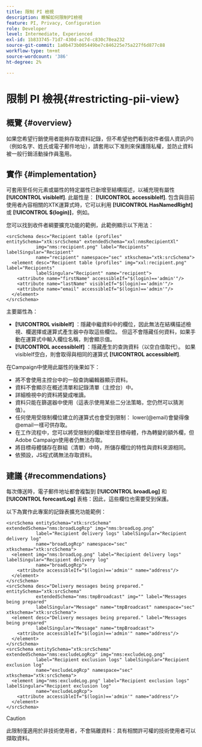 ```yaml
---
title: 限制 PI 檢視
description: 瞭解如何限制PI檢視
feature: PI, Privacy, Configuration
role: Developer
level: Intermediate, Experienced
exl-id: 1b833745-71d7-430d-ac7d-c830c78ea232
source-git-commit: 1a0b473b005449be7c846225e75a227f6d877c88
workflow-type: tm+mt
source-wordcount: '386'
ht-degree: 2%

---
```


# 限制 PI 檢視{#restricting-pii-view}

## 概覽 {#overview}

如果您希望行銷使用者能夠存取資料記錄，但不希望他們看到收件者個人資訊(PI) （例如名字、姓氏或電子郵件地址），請套用以下准則來保護隱私權，並防止資料被一般行銷活動操作員濫用。

## 實作 {#implementation}

可套用至任何元素或屬性的特定屬性已新增至結構描述，以補充現有屬性 **[!UICONTROL visibleIf]**. 此屬性是： **[!UICONTROL accessibleIf]**. 包含與目前使用者內容相關的XTK運算式時，它可以利用 **[!UICONTROL HasNamedRight]** 或 **[!UICONTROL $(login)]**，例如。

您可以找到收件者綱要擴充功能的範例，此範例顯示以下用法：

```
<srcSchema desc="Recipient table (profiles" entitySchema="xtk:srcSchema" extendedSchema="xxl:nmsRecipientXl"
           img="nms:recipient.png" label="Recipients" labelSingular="Recipient"
           name="recipient" namespace="sec" xtkschema="xtk:srcSchema">
  <element desc="Recipient table (profiles" img="xxl:recipient.png" label="Recipients"
           labelSingular="Recipient" name="recipient">
    <attribute name="firstName" accessibleIf="$(login)=='admin'"/>
    <attribute name="lastName" visibleIf="$(login)=='admin'"/>
    <attribute name="email" accessibleIf="$(login)=='admin'"/>
  </element>
</srcSchema>
```

主要屬性為：

* **[!UICONTROL visibleIf]** ：隱藏中繼資料中的欄位，因此無法在結構描述檢視、欄選擇或運算式產生器中存取這些欄位。 但這不會隱藏任何資料，如果手動在運算式中輸入欄位名稱，則會顯示值。
* **[!UICONTROL accessibleIf]** ：隱藏產生的查詢資料（以空白值取代）。 如果visibleIf空白，則會取得與相同的運算式 **[!UICONTROL accessibleIf]**.

在Campaign中使用此屬性的後果如下：

* 將不會使用主控台中的一般查詢編輯器顯示資料。
* 資料不會顯示在概述清單和記錄清單（主控台）中。
* 詳細檢視中的資料將變成唯讀。
* 資料只能在篩選器中使用（這表示使用某些二分法策略，您仍然可以猜測值）。
* 任何使用受限制欄位建立的運算式也會受到限制： lower(@email)會變得像@email一樣可供存取。
* 在工作流程中，您可以將受限制的欄新增至目標母體，作為轉變的額外欄，但Adobe Campaign使用者仍無法存取。
* 將目標母體儲存在群組（清單）中時，所儲存欄位的特性與資料來源相同。
* 依預設，JS程式碼無法存取資料。

## 建議 {#recommendations}

每次傳送時，電子郵件地址都會複製到 **[!UICONTROL broadLog]** 和 **[!UICONTROL forecastLog]** 表格：因此，這些欄位也需要受到保護。

以下為實作此專案的記錄表擴充功能範例：

```
<srcSchema entitySchema="xtk:srcSchema" extendedSchema="nms:broadLogRcp" img="nms:broadLog.png"
           label="Recipient delivery logs" labelSingular="Recipient delivery log"
           name="broadLogRcp" namespace="sec" xtkschema="xtk:srcSchema">
  <element img="nms:broadLog.png" label="Recipient delivery logs" labelSingular="Recipient delivery log"
           name="broadLogRcp">
    <attribute accessibleIf="$(login)=='admin'" name="address"/>
  </element>
</srcSchema>
<srcSchema desc="Delivery messages being prepared." entitySchema="xtk:srcSchema"
           extendedSchema="nms:tmpBroadcast" img="" label="Messages being prepared"
           labelSingular="Message" name="tmpBroadcast" namespace="sec" xtkschema="xtk:srcSchema">
  <element desc="Delivery messages being prepared." label="Messages being prepared"
           labelSingular="Message" name="tmpBroadcast">
    <attribute accessibleIf="$(login)=='admin'" name="address"/>
  </element>
</srcSchema>
<srcSchema entitySchema="xtk:srcSchema" extendedSchema="nms:excludeLogRcp" img="nms:excludeLog.png"
           label="Recipient exclusion logs" labelSingular="Recipient exclusion log"
           name="excludeLogRcp" namespace="sec" xtkschema="xtk:srcSchema">
  <element img="nms:excludeLog.png" label="Recipient exclusion logs" labelSingular="Recipient exclusion log"
           name="excludeLogRcp">
    <attribute accessibleIf="$(login)=='admin'" name="address"/>
  </element>
</srcSchema>
```

>[!CAUTION]
>
>此限制僅適用於非技術使用者，不會隔離資料：具有相關許可權的技術使用者可以擷取資料。
